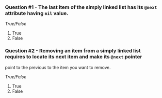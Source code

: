 ### Question #1 - The last item of the simply linked list has its `@next` attribute having `nil` value.

*True/False*

1. True
2. False

### Question #2 - Removing an item from a simply linked list requires to locate its next item and make its `@next` pointer
point to the previous to the item you want to remove.

*True/False*

1. True
2. False
